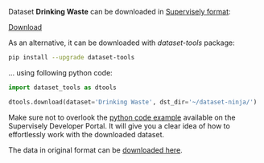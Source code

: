 Dataset **Drinking Waste** can be downloaded in [Supervisely format](https://developer.supervisely.com/api-references/supervisely-annotation-json-format):

 [Download](https://assets.supervisely.com/remote/eyJsaW5rIjogImZzOi8vYXNzZXRzLzM1MzBfRHJpbmtpbmcgV2FzdGUvZHJpbmtpbmctd2FzdGUtRGF0YXNldE5pbmphLnRhciIsICJzaWciOiAiL0o2QXVhVlFsVUU3R2Mrb2I4VzBYSzN6bHlDbjkrZk1sTU1zakhqTnJUWT0ifQ==)

As an alternative, it can be downloaded with *dataset-tools* package:
``` bash
pip install --upgrade dataset-tools
```

... using following python code:
``` python
import dataset_tools as dtools

dtools.download(dataset='Drinking Waste', dst_dir='~/dataset-ninja/')
```
Make sure not to overlook the [python code example](https://developer.supervisely.com/getting-started/python-sdk-tutorials/iterate-over-a-local-project) available on the Supervisely Developer Portal. It will give you a clear idea of how to effortlessly work with the downloaded dataset.

The data in original format can be [downloaded here](https://www.kaggle.com/datasets/arkadiyhacks/drinking-waste-classification/download?datasetVersionNumber=2).